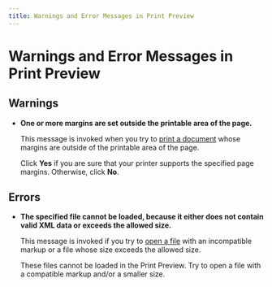 ```yaml
---
title: Warnings and Error Messages in Print Preview
---
```

# Warnings and Error Messages in Print Preview
## Warnings
* **One or more margins are set outside the printable area of the page.**
	
	This message is invoked when you try to [print a document](../../../../interface-elements-for-desktop/articles/print-preview/print-preview-for-winforms/printing-and-page-setup/print-a-document-via-the-print-dialog.md) whose margins are outside of the printable area of the page.
	
	Click **Yes** if you are sure that your printer supports the specified page margins. Otherwise, click **No**.

## Errors
* **The specified file cannot be loaded, because it either does not contain valid XML data or exceeds the allowed size.**
	
	This message is invoked if you try to [open a file](../../../../interface-elements-for-desktop/articles/print-preview/print-preview-for-winforms/file-management/load-a-print-preview-from-a-file.md) with an incompatible markup or a file whose size exceeds the allowed size.
	
	These files cannot be loaded in the Print Preview. Try to open a file with a compatible markup and/or a smaller size.